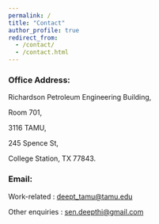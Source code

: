 ```yaml
---
permalink: /
title: "Contact"
author_profile: true
redirect_from: 
  - /contact/
  - /contact.html
---
```


### Office Address:

Richardson Petroleum Engineering Building,

Room 701,

3116 TAMU,

245 Spence St,

College Station, TX 77843.

### Email:

Work-related : deept_tamu@tamu.edu 

Other enquiries : sen.deepthi@gmail.com



